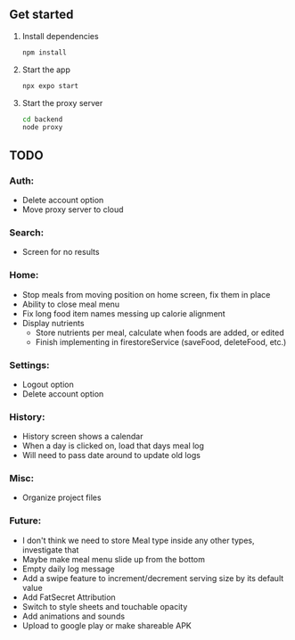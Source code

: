 ## Get started

1. Install dependencies

   ```bash
   npm install
   ```

2. Start the app

   ```bash
   npx expo start
   ```

3. Start the proxy server
   ```bash
   cd backend
   node proxy
   ```


## TODO
### Auth:
- Delete account option
- Move proxy server to cloud

### Search:
- Screen for no results

### Home:
- Stop meals from moving position on home screen, fix them in place
- Ability to close meal menu
- Fix long food item names messing up calorie alignment 
- Display nutrients
   - Store nutrients per meal, calculate when foods are added, or edited
   - Finish implementing in firestoreService (saveFood, deleteFood, etc.)

### Settings:
- Logout option
- Delete account option

### History:
- History screen shows a calendar
- When a day is clicked on, load that days meal log
- Will need to pass date around to update old logs

### Misc:
- Organize project files

### Future:
- I don't think we need to store Meal type inside any other types, investigate that
- Maybe make meal menu slide up from the bottom
- Empty daily log message
- Add a swipe feature to increment/decrement serving size by its default value
- Add FatSecret Attribution
- Switch to style sheets and touchable opacity
- Add animations and sounds
- Upload to google play or make shareable APK